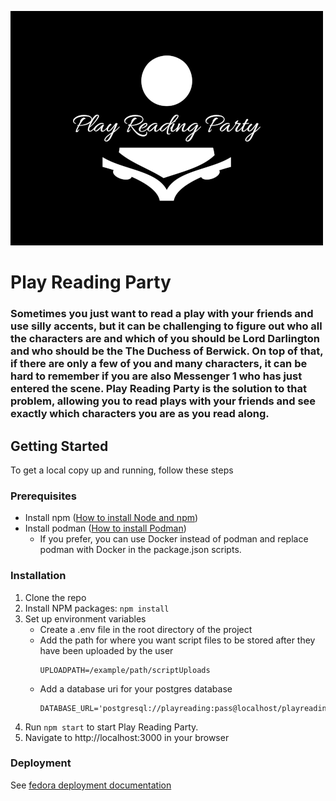 ![logo](public/logo/500pxplay-reading-party-high-resolution-logo-white-on-black-background.png)

# Play Reading Party

### Sometimes you just want to read a play with your friends and use silly accents, but it can be challenging to figure out who all the characters are and which of you should be Lord Darlington and who should be the The Duchess of Berwick. On top of that, if there are only a few of you and many characters, it can be hard to remember if you are also Messenger 1 who has just entered the scene. Play Reading Party is the solution to that problem, allowing you to read plays with your friends and see exactly which characters you are as you read along.

## Getting Started

To get a local copy up and running, follow these steps

### Prerequisites

- Install npm
  ([How to install Node and npm](https://docs.npmjs.com/downloading-and-installing-node-js-and-npm))
- Install podman ([How to install Podman](https://podman.io/getting-started/installation))
  - If you prefer, you can use Docker instead of podman and replace podman with Docker in the package.json scripts.

### Installation

1. Clone the repo
2. Install NPM packages: `npm install`
3. Set up environment variables
   - Create a .env file in the root directory of the project
   - Add the path for where you want script files to be stored after they have been uploaded by the user
     ```
     UPLOADPATH=/example/path/scriptUploads
     ```
   - Add a database uri for your postgres database
     ```
     DATABASE_URL='postgresql://playreading:pass@localhost/playreadingparty'
     ```
4. Run `npm start` to start Play Reading Party.
5. Navigate to http://localhost:3000 in your browser

### Deployment
See [fedora deployment documentation](deploy/README.md)
